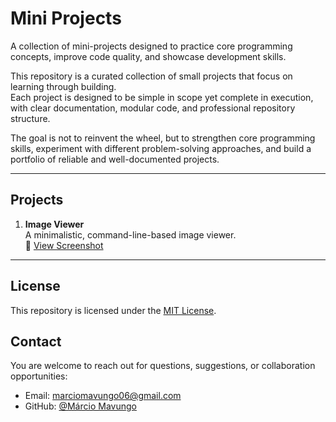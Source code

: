 # Mini Projects

A collection of mini-projects designed to practice core programming concepts, improve code quality, and showcase development skills.  

This repository is a curated collection of small projects that focus on learning through building.  
Each project is designed to be simple in scope yet complete in execution, with clear documentation, modular code, and professional repository structure.  

The goal is not to reinvent the wheel, but to strengthen core programming skills, experiment with different problem-solving approaches, and build a portfolio of reliable and well-documented projects.

---

## Projects

1. **Image Viewer**  
   A minimalistic, command-line-based image viewer.  
   📸 [View Screenshot](src/image-viewer/assets/0.jpg)

---

## License

This repository is licensed under the [MIT License](./LICENSE).

## Contact

You are welcome to reach out for questions, suggestions, or collaboration opportunities:

- Email: marciomavungo06@gmail.com  
- GitHub: [@Márcio Mavungo](https://github.com/marciomavungo)

